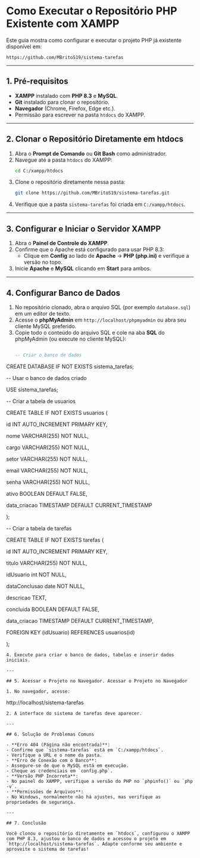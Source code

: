 # Como Executar o Repositório PHP Existente com XAMPP

Este guia mostra como configurar e executar o projeto PHP já existente disponível em:

```
https://github.com/MBritoS19/sistema-tarefas
```

---

## 1. Pré-requisitos

- **XAMPP** instalado com **PHP 8.3** e **MySQL**.
- **Git** instalado para clonar o repositório.
- **Navegador** (Chrome, Firefox, Edge etc.).
- Permissão para escrever na pasta `htdocs` do XAMPP.

---

## 2. Clonar o Repositório Diretamente em htdocs

1. Abra o **Prompt de Comando** ou **Git Bash** como administrador.
2. Navegue até a pasta `htdocs` do XAMPP:
   ```bash
   cd C:/xampp/htdocs
   ```
3. Clone o repositório diretamente nessa pasta:
   ```bash
   git clone https://github.com/MBritoS19/sistema-tarefas.git
   ```
4. Verifique que a pasta `sistema-tarefas` foi criada em `C:/xampp/htdocs`.

---

## 3. Configurar e Iniciar o Servidor XAMPP

1. Abra o **Painel de Controle do XAMPP**.
2. Confirme que o Apache está configurado para usar PHP 8.3:
   - Clique em **Config** ao lado de **Apache** → **PHP (php.ini)** e verifique a versão no topo.
3. Inicie **Apache** e **MySQL** clicando em **Start** para ambos.

---

## 4. Configurar Banco de Dados

1. No repositório clonado, abra o arquivo SQL (por exemplo `database.sql`) em um editor de texto.
2. Acesse o **phpMyAdmin** em `http://localhost/phpmyadmin` ou abra seu cliente MySQL preferido.
3. Copie todo o conteúdo do arquivo SQL e cole na aba **SQL** do phpMyAdmin (ou execute no cliente MySQL):
   ```sql
   
   -- Criar o banco de dados

CREATE DATABASE IF NOT EXISTS sistema_tarefas;

-- Usar o banco de dados criado

USE sistema_tarefas;

-- Criar a tabela de usuarios

CREATE TABLE IF NOT EXISTS usuarios (

id INT AUTO_INCREMENT PRIMARY KEY,

nome VARCHAR(255) NOT NULL,

cargo VARCHAR(255) NOT NULL,

setor VARCHAR(255) NOT NULL,

email VARCHAR(255) NOT NULL,

senha VARCHAR(255) NOT NULL,

ativo BOOLEAN DEFAULT FALSE,

data_criacao TIMESTAMP DEFAULT CURRENT_TIMESTAMP

);

-- Criar a tabela de tarefas

CREATE TABLE IF NOT EXISTS tarefas (

id INT AUTO_INCREMENT PRIMARY KEY,

titulo VARCHAR(255) NOT NULL,

idUsuario int NOT NULL,

dataConclusao date NOT NULL,

descricao TEXT,

concluida BOOLEAN DEFAULT FALSE,

data_criacao TIMESTAMP DEFAULT CURRENT_TIMESTAMP,

FOREIGN KEY (idUsuario) REFERENCES usuarios(id)

);


   ```
4. Execute para criar o banco de dados, tabelas e inserir dados iniciais.

---

## 5. Acessar o Projeto no Navegador. Acessar o Projeto no Navegador

1. No navegador, acesse:
   ```
   http://localhost/sistema-tarefas
   ```
2. A interface do sistema de tarefas deve aparecer.

---

## 6. Solução de Problemas Comuns

- **Erro 404 (Página não encontrada)**:
  - Confirme que `sistema-tarefas` está em `C:/xampp/htdocs`.
  - Verifique a URL e o nome da pasta.
- **Erro de Conexão com o Banco**:
  - Assegure-se de que o MySQL está em execução.
  - Cheque as credenciais em `config.php`.
- **Versão PHP Incorreta**:
  - No painel do XAMPP, verifique a versão do PHP no `phpinfo()` ou `php -v`.
- **Permissões de Arquivos**:
  - No Windows, normalmente não há ajustes, mas verifique as propriedades de segurança.

---

## 7. Conclusão

Você clonou o repositório diretamente em `htdocs`, configurou o XAMPP com PHP 8.3, ajustou o banco de dados e acessou o projeto em `http://localhost/sistema-tarefas`. Adapte conforme seu ambiente e aproveite o sistema de tarefas!

